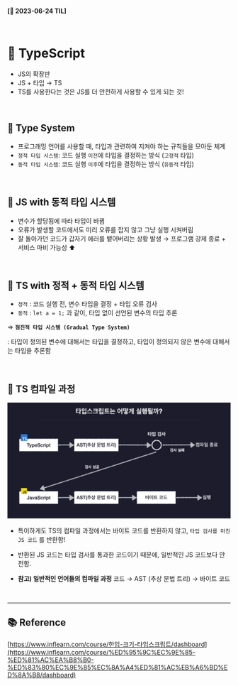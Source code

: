 **[📆 2023-06-24 TIL]**

<br/>

# 📍 TypeScript

- JS의 확장판
- JS + 타입 → TS
- TS를 사용한다는 것은 JS를 더 안전하게 사용할 수 있게 되는 것!

<br />

## 📍 Type System

- 프로그래밍 언어를 사용할 때, 타입과 관련하여 지켜야 하는 규칙들을 모아둔 체계
- `정적 타입 시스템`: 코드 실행 `이전`에 타입을 결정하는 방식 (`고정적` 타입)
- `동적 타입 시스템`: 코드 실행 `이후`에 타입을 결정하는 방식 (`유동적` 타입)

<br />

## 📍 JS with 동적 타입 시스템

- 변수가 할당됨에 따라 타입이 바뀜
- 오류가 발생할 코드에서도 미리 오류를 잡지 않고 그냥 실행 시켜버림
- 잘 돌아가던 코드가 갑자기 에러를 뱉어버리는 상황 발생
  → 프로그램 강제 종료 + 서비스 마비 가능성 ⬆️

<br />

## 📍 TS with 정적 + 동적 타입 시스템

- `정적` : 코드 실행 전, 변수 타입을 결정 + 타입 오류 검사
- `동적` : `let a = 1;` 과 같이, 타입 없이 선언된 변수의 타입 추론

⇒ **`점진적 타입 시스템 (Gradual Type System)`**

: 타입이 정의된 변수에 대해서는 타입을 결정하고, 타입이 정의되지 않은 변수에 대해서는 타입을 추론함

<br />

## 📍 TS 컴파일 과정

![img](https://github.com/Arooming/TIL/blob/main/TypeScript/img/ts.png)

- 특이하게도 TS의 컴파일 과정에서는 바이트 코드를 반환하지 않고, `타입 검사를 마친 JS 코드` 를 반환함!
- 반환된 JS 코드는 타입 검사를 통과한 코드이기 때문에, 일반적인 JS 코드보다 안전함.

- **참고) 일반적인 언어들의 컴파일 과정**
  코드 → AST (추상 문법 트리) → 바이트 코드

<br />
<hr/>

## 📚 Reference

[https://www.inflearn.com/course/한입-크기-타입스크립트/dashboard](https://www.inflearn.com/course/%ED%95%9C%EC%9E%85-%ED%81%AC%EA%B8%B0-%ED%83%80%EC%9E%85%EC%8A%A4%ED%81%AC%EB%A6%BD%ED%8A%B8/dashboard)
